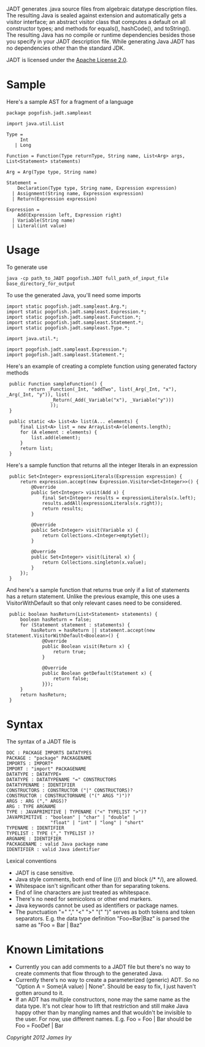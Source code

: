 JADT generates .java source files from algebraic datatype description files. The resulting Java is sealed against extension and automatically gets a visitor interface; an abstract visitor class that computes a default on all constructor types; and methods for equals(), hashCode(), and toString().  The resulting Java has no compile or runtime dependencies besides those you specify in your JADT description file.  While generating Java JADT has no dependencies other than the standard JDK.

JADT is licensed under the [Apache License 2.0](http://www.apache.org/licenses/LICENSE-2.0).

Sample
======

Here's a sample AST for a fragment of a language

    package pogofish.jadt.sampleast
    
    import java.util.List
    
    Type =
         Int
       | Long
   
    Function = Function(Type returnType, String name, List<Arg> args, List<Statement> statements)
    
    Arg = Arg(Type type, String name)
    
    Statement =
        Declaration(Type type, String name, Expression expression)
      | Assignment(String name, Expression expression)
      | Return(Expression expression)
    
    Expression =
        Add(Expression left, Expression right)
      | Variable(String name)
      | Literal(int value)


Usage
=====
To generate  use

    java -cp path_to_JADT pogofish.JADT full_path_of_input_file base_directory_for_output
    
To use the generated Java, you'll need some imports

    import static pogofish.jadt.sampleast.Arg.*;
    import static pogofish.jadt.sampleast.Expression.*;
    import static pogofish.jadt.sampleast.Function.*;
    import static pogofish.jadt.sampleast.Statement.*;
    import static pogofish.jadt.sampleast.Type.*;

    import java.util.*;

    import pogofish.jadt.sampleast.Expression.*;
    import pogofish.jadt.sampleast.Statement.*; 

Here's an example of creating a complete function using generated factory methods

     public Function sampleFunction() {   
            return _Function(_Int, "addTwo", list(_Arg(_Int, "x"), _Arg(_Int, "y")), list(
                    _Return(_Add(_Variable("x"), _Variable("y")))
                    ));
     }

     public static <A> List<A> list(A... elements) {
         final List<A> list = new ArrayList<A>(elements.length);
         for (A element : elements) {
             list.add(element);
         }
         return list;
     }    

Here's a sample function that returns all the integer literals in an expression

     public Set<Integer> expressionLiterals(Expression expression) {
         return expression.accept(new Expression.Visitor<Set<Integer>>() {
             @Override
             public Set<Integer> visit(Add x) {
                 final Set<Integer> results = expressionLiterals(x.left);
                 results.addAll(expressionLiterals(x.right));
                 return results;
             }

             @Override
             public Set<Integer> visit(Variable x) {
                 return Collections.<Integer>emptySet();
             }

             @Override
             public Set<Integer> visit(Literal x) {
                 return Collections.singleton(x.value);
             }
         });
     }
     
And here's a sample function that returns true only if a list of statements has a return statement.  Unlike the previous example, this one uses a VisitorWithDefault so that only relevant cases need to be considered.

     public boolean hasReturn(List<Statement> statements) {
         boolean hasReturn = false;
         for (Statement statement : statements) {
             hasReturn = hasReturn || statement.accept(new Statement.VisitorWithDefault<Boolean>() {                
                 @Override
                 public Boolean visit(Return x) {
                     return true;
                 }

                 @Override
                 public Boolean getDefault(Statement x) {
                     return false;
                 }});
         }
         return hasReturn;
     }     

Syntax
======

The syntax of a JADT file is

    DOC : PACKAGE IMPORTS DATATYPES
    PACKAGE : "package" PACKAGENAME
    IMPORTS : IMPORT*
    IMPORT : "import" PACKAGENAME
    DATATYPE : DATATYPE+
    DATATYPE : DATATYPENAME "=" CONSTRUCTORS
    DATATYPENAME : IDENTIFIER
    CONSTRUCTORS : CONSTRUCTOR ("|" CONSTRUCTORS)?
    CONSTRUCTOR : CONSTRUCTORNAME ("(" ARGS ")")?
    ARGS : ARG ("," ARGS)?
    ARG : TYPE ARGNAME
    TYPE : JAVAPRIMITIVE | TYPENAME ("<" TYPELIST ">")?
    JAVAPRIMITIVE : "boolean" | "char" | "double" |
                    "float" | "int" | "long" | "short"
    TYPENAME : IDENTIFIER
    TYPELIST : TYPE ("," TYPELIST )?
    ARGNAME : IDENTIFIER
    PACKAGENAME : valid Java package name
    IDENTIFIER : valid Java identifier
    
Lexical conventions    
* JADT is case sensitive.
* Java style comments, both end of line (//) and block (/* */), are allowed.
* Whitespace isn't significant other than for separating tokens.
* End of line characters are just treated as whitespace.  
* There's no need for semicolons or other end markers.
* Java keywords cannot be used as identifiers or package names.
* The punctuation "=" "," "<" ">" "(" ")" serves as both tokens and token separators.  E.g. the data type definition "Foo=Bar|Baz" is parsed the same as "Foo = Bar | Baz"

Known Limitations
=================
* Currently you can add comments to a JADT file but there's no way to create comments that flow through to the generated Java.
* Currently there's no way to create a parameterized (generic) ADT.  So no "Option A = Some(A value) | None". Should be easy to fix, I just haven't gotten around to it.
* If an ADT has multiple constructors, none may the same name as the data type.  It's not clear how to lift that restriction and still make Java happy other than by mangling names and that wouldn't be invisible to the user.  For now, use different names.  E.g. Foo = Foo | Bar should be Foo = FooDef | Bar

_Copyright 2012 James Iry_
